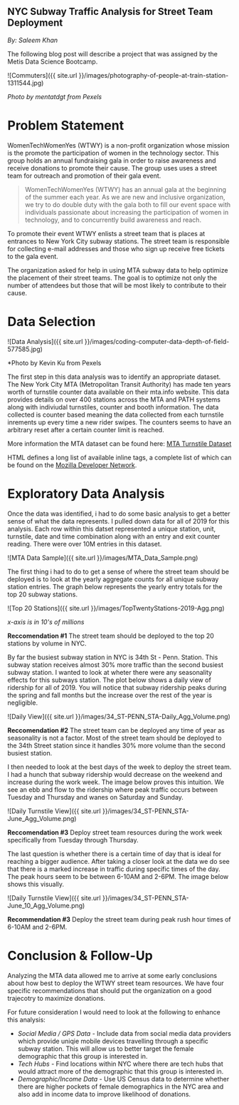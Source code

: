 ## NYC Subway Traffic Analysis for Street Team Deployment

*By: Saleem Khan*

The following blog post will describe a project that was assigned by the Metis Data Science Bootcamp. 


![Commuters]({{ site.url }}/images/photography-of-people-at-train-station-1311544.jpg)

*Photo by mentatdgt from Pexels*


# Problem Statement
WomenTechWomenYes (WTWY) is a non-profit organization whose mission is the promote the participation of women in the technology sector. This group holds an annual fundraising gala in order to raise awareness and receive donations to promote their cause. The group uses uses a street team for outreach and promotion of their gala event.

> WomenTechWomenYes (WTWY) has an annual gala at the beginning of the summer each year. As we are new and inclusive organization, we try to do double duty with the gala both to fill our event space with individuals passionate about increasing the participation of women in technology, and to concurrently build awareness and reach.

To promote their event WTWY enlists a street team that is places at entrances to New York City subway stations. The street team is responsible for collecting e-mail addresses and those who sign up receive free tickets to the gala event.

The organization asked for help in using MTA subway data to help optimize the placement of their street teams. The goal is to optimize not only the number of attendees but those that will be most likely to contribute to their cause.

# Data Selection
![Data Analysis]({{ site.url }}/images/coding-computer-data-depth-of-field-577585.jpg)

*Photo by Kevin Ku from Pexels

The first step in this data analysis was to identify an appropriate dataset. The New York City MTA (Metropolitan Transit Authority) has made ten years worth of turnstile counter data available on their mta.info website. This data provides details on over 400 stations across the MTA and PATH systems along with indiviudal turnstiles, counter and booth information. The data collected is counter based meaning the data collected from each turnstile inrements up every time a new rider swipes. The counters seems to have an arbitrary reset after a certain counter limit is reached. 

More information the MTA dataset can be found here: [MTA Turnstile Dataset](http://web.mta.info/developers/turnstile.html)

HTML defines a long list of available inline tags, a complete list of which can be found on the [Mozilla Developer Network](https://developer.mozilla.org/en-US/docs/Web/HTML/Element).

# Exploratory Data Analysis

Once the data was identified, i had to do some basic analysis to get a better sense of what the data represents. I pulled down data for all of 2019 for this analysis. Each row within this datset represented a unique station, unit, turnstile, date and time combination along with an entry and exit counter reading. There were over 10M entries in this dataset.

![MTA Data Sample]({{ site.url }}/images/MTA_Data_Sample.png)

The first thing i had to do to get a sense of where the street team should be deployed is to look at the yearly aggregate counts for all unique subway station entries. The graph below represents the yearly entry totals for the top 20 subway stations.

![Top 20 Stations]({{ site.url }}/images/TopTwentyStations-2019-Agg.png)

*x-axis is in 10's of millions*

**Reccomendation #1**
The street team should be deployed to the top 20 stations by volume in NYC.

By far the busiest subway station in NYC is 34th St - Penn. Station. This subway station receives almost 30% more traffic than the second busiest subway station. I wanted to look at wheter there were any seasonality effects for this subways station. The plot below shows a daily view of ridership for all of 2019. You will notice that subway ridership peaks during the spring and fall months but the increase over the rest of the year is negligible.

![Daily View]({{ site.url }}/images/34_ST-PENN_STA-Daily_Agg_Volume.png)

**Reccomendation #2**
The street team can be deployed any time of year as seasonality is not a factor. Most of the street team should be deployed to the 34th Street station since it handles 30% more volume than the second busiest station.

I then needed to look at the best days of the week to deploy the street team. I had a hunch that subway ridership would decrease on the weekend and increase during the work week. The image below proves this intuition. We see an ebb and flow to the ridership where peak traffic occurs between Tuesday and Thursday and wanes on Saturday and Sunday.

![Daily Turnstile View]({{ site.url }}/images/34_ST-PENN_STA-June_Agg_Volume.png)

**Reccomendation #3**
Deploy street team resources during the work week specifically from Tuesday through Thursday.

The last question is whether there is a certain time of day that is ideal for reaching a bigger audience. After taking a closer look at the data we do see that there is a marked increase in traffic during specific times of the day. The peak hours seem to be between 6-10AM and 2-6PM. The image below shows this visually.

![Daily Turnstile View]({{ site.url }}/images/34_ST-PENN_STA-June_10_Agg_Volume.png)

**Recommendation #3**
Deploy the street team during peak rush hour times of 6-10AM and 2-6PM.

# Conclusion & Follow-Up
Analyzing the MTA data allowed me to arrive at some early conclusions about how best to deploy the WTWY street team resources. We have four specific recommendations that should put the organization on a good trajecotry to maximize donations.

For future consideration I would need to look at the following to enhance this analysis:
  * *Social Media / GPS Data* - Include data from social media data providers which provide uniqie mobile devices travelling through a specific subway station. This will allow us to better target the female demographic that this group is interested in.
  * *Tech Hubs* - Find locations within NYC where there are tech hubs that would attract more of the demographic that this group is interested in.
  * *Demographic/Income Data* - Use US Census data to determine whether there are higher pockets of female demographics in the NYC area and also add in income data to improve likelihood of donations.
